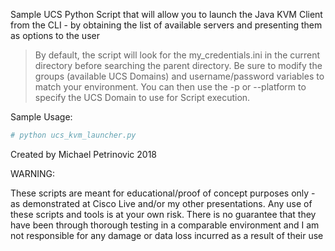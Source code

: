 Sample UCS Python Script that will allow you to launch the Java KVM Client from the CLI - by obtaining the list of available servers and presenting them as options to the user

> By default, the script will look for the my_credentials.ini in the current directory before searching the parent directory. Be sure to modify the groups (available UCS Domains) and username/password variables to match your environment. You can then use the -p or --platform to specify the UCS Domain to use for Script execution.

Sample Usage:

```YAML
# python ucs_kvm_launcher.py
```

Created by Michael Petrinovic 2018

WARNING:

These scripts are meant for educational/proof of concept purposes only - as demonstrated at Cisco Live and/or my other presentations. Any use of these scripts and tools is at your own risk. There is no guarantee that they have been through thorough testing in a comparable environment and I am not responsible for any damage or data loss incurred as a result of their use

